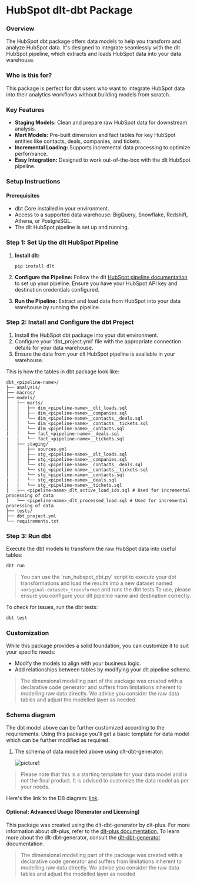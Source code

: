 # HubSpot dlt-dbt Package

### Overview
The HubSpot dbt package offers data models to help you transform and analyze HubSpot data. It's designed to integrate seamlessly with the dlt HubSpot pipeline, which extracts and loads HubSpot data into your data warehouse.

### Who is this for?
This package is perfect for dbt users who want to integrate HubSpot data into their analytics workflows without building models from scratch.

### Key Features
- **Staging Models:** Clean and prepare raw HubSpot data for downstream analysis.
- **Mart Models:** Pre-built dimension and fact tables for key HubSpot entities like contacts, deals, companies, and tickets.
- **Incremental Loading:** Supports incremental data processing to optimize performance.
- **Easy Integration:** Designed to work out-of-the-box with the dlt HubSpot pipeline.

### Setup Instructions

#### Prerequisites
- dbt Core installed in your environment.
- Access to a supported data warehouse: BigQuery, Snowflake, Redshift, Athena, or PostgreSQL.
- The dlt HubSpot pipeline is set up and running.

### Step 1: Set Up the dlt HubSpot Pipeline
1. **Install dlt:**
   ``` 
   pip install dlt
   ```
2. **Configure the Pipeline:**
   Follow the dlt [HubSpot pipeline documentation](https://dlthub.com/docs/dlt-ecosystem/verified-sources/hubspot) to set up your pipeline. Ensure you have your HubSpot API key and destination credentials configured.

3. **Run the Pipeline:**
   Extract and load data from HubSpot into your data warehouse by running the pipeline.

### Step 2: Install and Configure the dbt Project

1. Install the HubSpot dbt package into your dbt environment.
2. Configure your 'dbt_project.yml' file with the appropriate connection details for your data warehouse.
3. Ensure the data from your dlt HubSpot pipeline is available in your warehouse.

This is how the tables in dbt package look like:
```text
dbt_<pipeline-name>/
├── analysis/
├── macros/
├── models/
│   ├── marts/
│   │   ├── dim_<pipeline-name>__dlt_loads.sql
│   │   ├── dim_<pipeline-name>__companies.sql
│   │   └── dim_<pipeline-name>__contacts__deals.sql
│   │   └── dim_<pipeline-name>__contacts__tickets.sql
│   │   └── dim_<pipeline-name>__contacts.sql
|   |   └── fact_<pipeline-name>__deals.sql
|   |   └── fact_<pipeline-name>__tickets.sql
│   ├── staging/
│   │   ├── sources.yml
│   │   ├── stg_<pipeline-name>__dlt_loads.sql
│   │   ├── stg_<pipeline-name>__companies.sql
│   │   └── stg_<pipeline-name>__contacts__deals.sql
│   │   └── stg_<pipeline-name>__contacts__tickets.sql
│   │   └── stg_<pipeline-name>__contacts.sql
|   |   └── stg_<pipeline-name>__deals.sql
|   |   └── stg_<pipeline-name>__tickets.sql
│   ├── <pipeline-name>_dlt_active_load_ids.sql # Used for incremental processing of data
│   └── <pipeline-name>_dlt_processed_load.sql # Used for incremental processing of data
├── tests/
├── dbt_project.yml
└── requirements.txt
```
### Step 3: Run dbt
Execute the dbt models to transform the raw HubSpot data into useful tables:

```sh
dbt run
```

>You can use the 'run_hubspot_dbt.py' script to execute your dbt transformations and load the results into a 
>new dataset named `<original-dataset>_transformed` and runs the dbt tests.To use, please ensure you configure 
>your dlt pipeline name and destination correctly.

To check for issues, run the dbt tests:

```sh
dbt test
```

### Customization
While this package provides a solid foundation, you can customize it to suit your specific needs:

- Modify the models to align with your business logic.
- Add relationships between tables by modifying your dlt pipeline schema.
> The dimensional modelling part of the package was created with a declarative code generator and suffers from 
> limitations inherent to modelling raw data directly. We advise you consider the raw data tables and adjust 
> the modelled layer as needed.
### Schema diagram
The dbt model above can be further customized according to the requirements. Using this package you'll get a basic template
for data model which can be further modified as required.

1. The schema of data modelled above using dlt-dbt-generator:
    
   ![picture1](https://storage.googleapis.com/dlt-blog-images/hubspot_dlt_dbt_dim_model.png)

> Please note that this is a starting template for your data model and is not the final product. It is advised to customize the
> data model as per your needs.

Here's the link to the DB diagram: [link](https://dbdiagram.io/d/Hubspot-6740925ce9daa85aca63bd99).

#### Optional: Advanced Usage (Generator and Licensing)

This package was created using the dlt-dbt-generator by dlt-plus. For more information about dlt-plus, refer to the 
[dlt-plus documentation.](https://dlt-plus.netlify.app/docs/plus/intro/) To learn more about the dlt-dbt-generator, 
consult the [dlt-dbt-generator](https://dlt-plus.netlify.app/docs/plus/dlt_dbt_generator/#5-running-dbt-package-directly) documentation.

> The dimensional modelling part of the package was created with a declarative code generator and suffers from 
> limitations inherent to modelling raw data directly. We advise you consider the raw data tables and adjust 
> the modelled layer as needed


